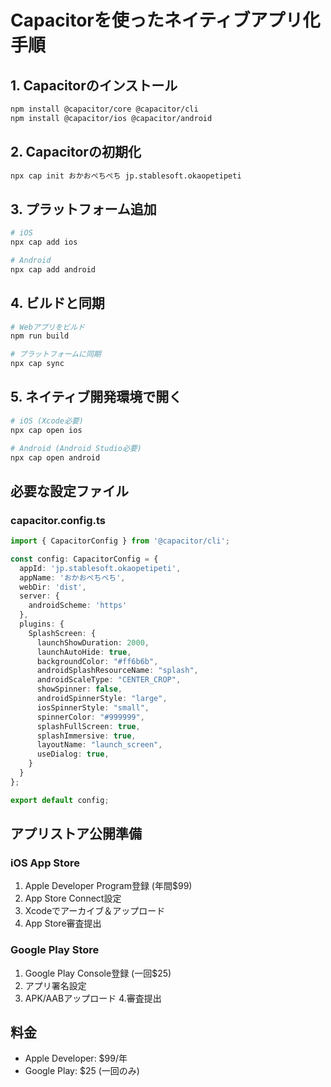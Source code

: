 # Capacitorを使ったネイティブアプリ化手順

## 1. Capacitorのインストール

```bash
npm install @capacitor/core @capacitor/cli
npm install @capacitor/ios @capacitor/android
```

## 2. Capacitorの初期化

```bash
npx cap init おかおぺちぺち jp.stablesoft.okaopetipeti
```

## 3. プラットフォーム追加

```bash
# iOS
npx cap add ios

# Android
npx cap add android
```

## 4. ビルドと同期

```bash
# Webアプリをビルド
npm run build

# プラットフォームに同期
npx cap sync
```

## 5. ネイティブ開発環境で開く

```bash
# iOS (Xcode必要)
npx cap open ios

# Android (Android Studio必要)
npx cap open android
```

## 必要な設定ファイル

### capacitor.config.ts
```typescript
import { CapacitorConfig } from '@capacitor/cli';

const config: CapacitorConfig = {
  appId: 'jp.stablesoft.okaopetipeti',
  appName: 'おかおぺちぺち',
  webDir: 'dist',
  server: {
    androidScheme: 'https'
  },
  plugins: {
    SplashScreen: {
      launchShowDuration: 2000,
      launchAutoHide: true,
      backgroundColor: "#ff6b6b",
      androidSplashResourceName: "splash",
      androidScaleType: "CENTER_CROP",
      showSpinner: false,
      androidSpinnerStyle: "large",
      iosSpinnerStyle: "small",
      spinnerColor: "#999999",
      splashFullScreen: true,
      splashImmersive: true,
      layoutName: "launch_screen",
      useDialog: true,
    }
  }
};

export default config;
```

## アプリストア公開準備

### iOS App Store
1. Apple Developer Program登録 (年間$99)
2. App Store Connect設定
3. Xcodeでアーカイブ＆アップロード
4. App Store審査提出

### Google Play Store
1. Google Play Console登録 (一回$25)
2. アプリ署名設定
3. APK/AABアップロード
4.審査提出

## 料金
- Apple Developer: $99/年
- Google Play: $25 (一回のみ)
